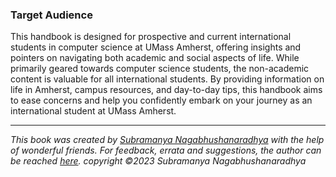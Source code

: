 ### Target Audience

This handbook is designed for prospective and current international students in computer science at UMass Amherst, offering insights and pointers on navigating both academic and social aspects of life. While primarily geared towards computer science students, the non-academic content is valuable for all international students. By providing information on life in Amherst, campus resources, and day-to-day tips, this handbook aims to ease concerns and help you confidently embark on your journey as an international student at UMass Amherst.

---
*This book was created by [Subramanya Nagabhushanaradhya](https://subramanya.ai) with the help of wonderful friends. For feedback, errata and suggestions, the author can be reached [here](https://www.linkedin.com/in/nsubramanya). copyright ©2023 Subramanya Nagabhushanaradhya*